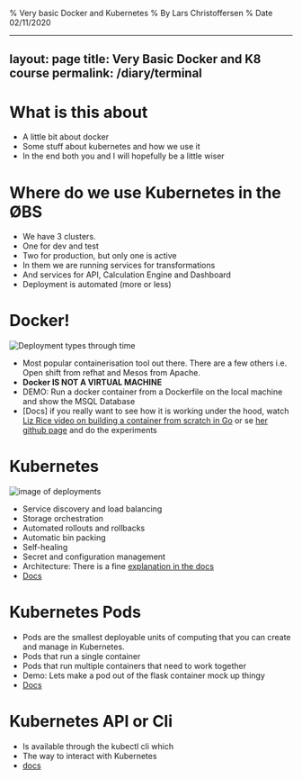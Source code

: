 % Very basic Docker and Kubernetes
% By Lars Christoffersen
% Date 02/11/2020

---
layout: page
title: Very Basic Docker and K8 course
permalink: /diary/terminal
--- 

# What is this about

- A little bit about docker
- Some stuff about kubernetes and how we use it
- In the end both you and I will hopefully be a little wiser

# Where do we use Kubernetes in the ØBS

- We have 3 clusters.
- One for dev and test
- Two for production, but only one is active
- In them we are running services for transformations
- And services for API, Calculation Engine and Dashboard
- Deployment is automated (more or less)


# Docker!

![Deployment types through time](https://d33wubrfki0l68.cloudfront.net/26a177ede4d7b032362289c6fccd448fc4a91174/eb693/images/docs/container_evolution.svg)
- Most popular containerisation tool out there. There are a few others i.e. Open shift from refhat and Mesos from Apache.
- **Docker IS NOT A VIRTUAL MACHINE** 
- DEMO: Run a docker container from a Dockerfile on the local machine and show the MSQL Database
- [Docs] if you really want to see how it is working under the hood, watch [Liz Rice video on building a container from scratch in Go](https://youtu.be/8fi7uSYlOdc) or se [her github page](https://github.com/lizrice/containers-from-scratch) and do the experiments


# Kubernetes

![image of deployments](https://d33wubrfki0l68.cloudfront.net/2475489eaf20163ec0f54ddc1d92aa8d4c87c96b/e7c81/images/docs/components-of-kubernetes.svg)
- Service discovery and load balancing
- Storage orchestration
- Automated rollouts and rollbacks
- Automatic bin packing
- Self-healing
- Secret and configuration management
- Architecture: There is a fine [explanation in the docs](https://kubernetes.io/docs/concepts/overview/components/)
- [Docs](https://kubernetes.io/docs/concepts/overview/components/)


# Kubernetes Pods

- Pods are the smallest deployable units of computing that you can create and manage in Kubernetes.
- Pods that run a single container
- Pods that run multiple containers that need to work together
- Demo: Lets make a pod out of the flask container mock up thingy   
- [Docs](https://kubernetes.io/docs/concepts/overview/components/)

# Kubernetes API or Cli

- Is available through the kubectl cli which
- The way to interact with Kubernetes
- [docs](https://kubernetes.io/docs/reference/kubectl/cheatsheet/)







